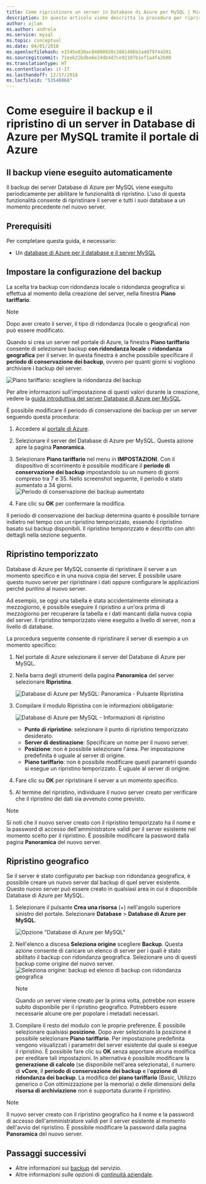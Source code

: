 ```yaml
---
title: Come ripristinare un server in Database di Azure per MySQL | Microsoft Docs
description: In questo articolo viene descritta la procedura per ripristinare un server nel Database di Azure per MySQL usando il portale di Azure.
author: ajlam
ms.author: andrela
ms.service: mysql
ms.topic: conceptual
ms.date: 04/01/2018
ms.openlocfilehash: e1545e830ac04000920c3881486b2add79744201
ms.sourcegitcommit: 71ee622bdba6e24db4d7ce92107b1ef1a4fa2600
ms.translationtype: HT
ms.contentlocale: it-IT
ms.lasthandoff: 12/17/2018
ms.locfileid: "53548868"
---
```

# <a name="how-to-backup-and-restore-a-server-in-azure-database-for-mysql-using-the-azure-portal"></a>Come eseguire il backup e il ripristino di un server in Database di Azure per MySQL tramite il portale di Azure

## <a name="backup-happens-automatically"></a>Il backup viene eseguito automaticamente
Il backup dei server Database di Azure per MySQL viene eseguito periodicamente per abilitare le funzionalità di ripristino. L'uso di questa funzionalità consente di ripristinare il server e tutti i suoi database a un momento precedente nel nuovo server.

## <a name="prerequisites"></a>Prerequisiti
Per completare questa guida, è necessario:
- Un [database di Azure per il database e il server MySQL](quickstart-create-mysql-server-database-using-azure-portal.md)

## <a name="set-backup-configuration"></a>Impostare la configurazione del backup

La scelta tra backup con ridondanza locale o ridondanza geografica si effettua al momento della creazione del server, nella finestra **Piano tariffario**.

> [!NOTE]
> Dopo aver creato il server, il tipo di ridondanza (locale o geografica) non può essere modificato.
>

Quando si crea un server nel portale di Azure, la finestra **Piano tariffario** consente di selezionare backup **con ridondanza locale** o **ridondanza geografica** per il server. In questa finestra è anche possibile specificare il **periodo di conservazione dei backup**, ovvero per quanti giorni si vogliono archiviare i backup del server.

   ![Piano tariffario: scegliere la ridondanza del backup](./media/howto-restore-server-portal/pricing-tier.png)

Per altre informazioni sull'impostazione di questi valori durante la creazione, vedere la [guida introduttiva del server Database di Azure per MySQL](quickstart-create-mysql-server-database-using-azure-portal.md).

È possibile modificare il periodo di conservazione dei backup per un server seguendo questa procedura:
1. Accedere al [portale di Azure](https://portal.azure.com/).
2. Selezionare il server del Database di Azure per MySQL. Questa azione apre la pagina **Panoramica**.
3. Selezionare **Piano tariffario** nel menu in **IMPOSTAZIONI**. Con il dispositivo di scorrimento è possibile modificare il **periodo di conservazione dei backup** impostandolo su un numero di giorni compreso tra 7 e 35.
Nello screenshot seguente, il periodo è stato aumentato a 34 giorni.
![Periodo di conservazione dei backup aumentato](./media/howto-restore-server-portal/3-increase-backup-days.png)

4. Fare clic su **OK** per confermare la modifica.

Il periodo di conservazione dei backup determina quanto è possibile tornare indietro nel tempo con un ripristino temporizzato, essendo il ripristino basato sui backup disponibili. Il ripristino temporizzato è descritto con altri dettagli nella sezione seguente. 

## <a name="point-in-time-restore"></a>Ripristino temporizzato
Database di Azure per MySQL consente di ripristinare il server a un momento specifico e in una nuova copia del server. È possibile usare questo nuovo server per ripristinare i dati oppure configurare le applicazioni perché puntino al nuovo server.

Ad esempio, se oggi una tabella è stata accidentalmente eliminata a mezzogiorno, è possibile eseguire il ripristino a un'ora prima di mezzogiorno per recuperare la tabella e i dati mancanti dalla nuova copia del server. Il ripristino temporizzato viene eseguito a livello di server, non a livello di database.

La procedura seguente consente di ripristinare il server di esempio a un momento specifico:
1. Nel portale di Azure selezionare il server del Database di Azure per MySQL. 

2. Nella barra degli strumenti della pagina **Panoramica** del server selezionare **Ripristina**.

   ![Database di Azure per MySQL: Panoramica - Pulsante Ripristina](./media/howto-restore-server-portal/2-server.png)

3. Compilare il modulo Ripristina con le informazioni obbligatorie:

   ![Database di Azure per MySQL - Informazioni di ripristino ](./media/howto-restore-server-portal/3-restore.png)
   - **Punto di ripristino**: selezionare il punto di ripristino temporizzato desiderato.
   - **Server di destinazione**: Specificare un nome per il nuovo server.
   - **Posizione**: non è possibile selezionare l'area. Per impostazione predefinita è uguale al server di origine.
   - **Piano tariffario**: non è possibile modificare questi parametri quando si esegue un ripristino temporizzato. È uguale al server di origine. 

4. Fare clic su **OK** per ripristinare il server a un momento specifico. 

5. Al termine del ripristino, individuare il nuovo server creato per verificare che il ripristino dei dati sia avvenuto come previsto.

>[!Note]
>Si noti che il nuovo server creato con il ripristino temporizzato ha il nome e la password di accesso dell'amministratore validi per il server esistente nel momento scelto per il ripristino. È possibile modificare la password dalla pagina **Panoramica** del nuovo server.

## <a name="geo-restore"></a>Ripristino geografico
Se il server è stato configurato per backup con ridondanza geografica, è possibile creare un nuovo server dal backup di quel server esistente. Questo nuovo server può essere creato in qualsiasi area in cui è disponibile Database di Azure per MySQL.  

1. Selezionare il pulsante **Crea una risorsa** (+) nell'angolo superiore sinistro del portale. Selezionare **Database** > **Database di Azure per MySQL**.

   ![Opzione "Database di Azure per MySQL"](./media/howto-restore-server-portal/2_navigate-to-mysql.png)

2. Nell'elenco a discesa **Seleziona origine** scegliere **Backup**. Questa azione consente di caricare un elenco di server per i quali è stato abilitato il backup con ridondanza geografica. Selezionare uno di questi backup come origine del nuovo server.
   ![Seleziona origine: backup ed elenco di backup con ridondanza geografica](./media/howto-restore-server-portal/2-georestore.png)

   > [!NOTE]
   > Quando un server viene creato per la prima volta, potrebbe non essere subito disponibile per il ripristino geografico. Potrebbero essere necessarie alcune ore per popolare i metadati necessari.
   >

3. Compilare il resto del modulo con le proprie preferenze. È possibile selezionare qualsiasi **posizione**. Dopo aver selezionato la posizione è possibile selezionare **Piano tariffario**. Per impostazione predefinita vengono visualizzati i parametri del server esistente dal quale si esegue il ripristino. È possibile fare clic su **OK** senza apportare alcuna modifica per ereditare tali impostazioni. In alternativa è possibile modificare la **generazione di calcolo** (se disponibile nell'area selezionata), il numero di **vCore**, il **periodo di conservazione dei backup** e l'**opzione di ridondanza dei backup**. La modifica del **piano tariffario** (Basic, Utilizzo generico o Con ottimizzazione per la memoria) o delle dimensioni della **risorsa di archiviazione** non è supportata durante il ripristino.

>[!Note]
>Il nuovo server creato con il ripristino geografico ha il nome e la password di accesso dell'amministratore validi per il server esistente al momento dell'avvio del ripristino. È possibile modificare la password dalla pagina **Panoramica** del nuovo server.


## <a name="next-steps"></a>Passaggi successivi
- Altre informazioni sui [backup](concepts-backup.md) del servizio.
- Altre informazioni sulle opzioni di [continuità aziendale](concepts-business-continuity.md).
